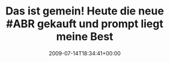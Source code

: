 ---
retweeted: false
source: <a href="http://twitter.com" rel="nofollow">Twitter Web Client</a>
entities:
  hashtags:
  - text: ABR
    indices:
    - '31'
    - '35'
  symbols: []
  user_mentions: []
  urls: []
display_text_range:
- '0'
- '122'
favorite_count: '0'
id_str: '2636565577'
truncated: false
retweet_count: '0'
id: '2636565577'
created_at: Tue Jul 14 18:34:41 +0000 2009
favorited: false
full_text: 'Das ist gemein! Heute die neue #ABR gekauft und prompt liegt meine Bestellung
  von Today Forever im Briefkasten. Was hören?'
lang: de
tags:
- ABR
- pesos/twitter
date: '2009-07-14T18:34:41+00:00'
src: https://twitter.com/bascht/status/2636565577
original_url: https://twitter.com/bascht/status/2636565577
type: twitter_tweet
text: 'Das ist gemein! Heute die neue #ABR gekauft und prompt liegt meine Bestellung
  von Today Forever im Briefkasten. Was hören?'
title: 'Das ist gemein! Heute die neue #ABR gekauft und prompt liegt meine Best'

---